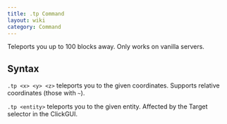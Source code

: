 ```yaml
---
title: .tp Command
layout: wiki
category: Command
---
```

Teleports you up to 100 blocks away. Only works on vanilla servers.

## Syntax
`.tp <x> <y> <z>` teleports you to the given coordinates. Supports relative coordinates (those with `~`).

`.tp <entity>` teleports you to the given entity. Affected by the Target selector in the ClickGUI.

